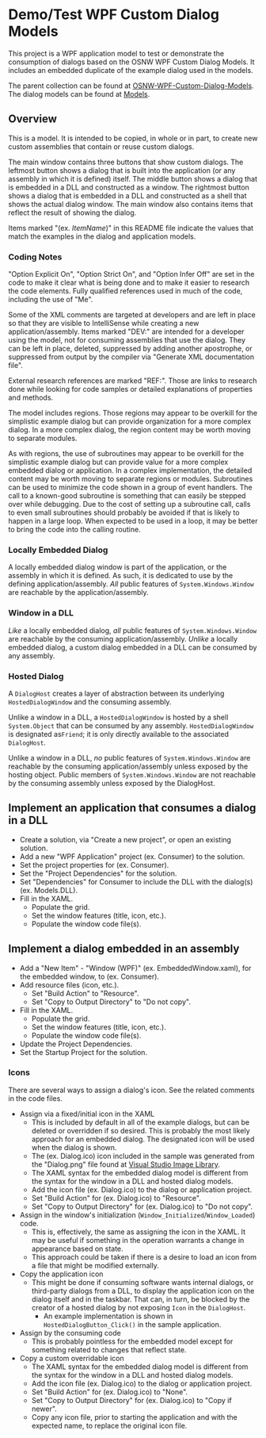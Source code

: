 ﻿# Demo/Test WPF Custom Dialog Models

This project is a WPF application model to test or demonstrate the 
consumption of dialogs based on the OSNW WPF Custom Dialog Models. It includes 
an embedded duplicate of the example dialog used in the models.  

The parent collection can be found at 
[OSNW-WPF-Custom-Dialog-Models](https://github.com/OldSchoolNewWorld/OSNW-WPF-Custom-Dialog-Models).  
The dialog models can be found at 
[Models](https://github.com/OldSchoolNewWorld/OSNW-WPF-Custom-Dialog-Models/tree/master/Models).  

## Overview

This is a model. It is intended to be copied, in whole or in part, to create 
new custom assemblies that contain or reuse custom dialogs.

The main window contains three buttons that show custom dialogs. The leftmost 
button shows a dialog that is built into the application (or any assembly in 
which it is defined) itself. The middle button shows a dialog that is embedded 
in a DLL and constructed as a window. The rightmost button shows a dialog that 
is embedded in a DLL and constructed as a shell that shows the actual dialog 
window. The main window also contains items that reflect the result of showing 
the dialog.

Items marked "(ex. *ItemName*)" in this README file indicate the values that 
match the examples in the dialog and application models.

### Coding Notes

"Option Explicit On", "Option Strict On", and "Option Infer Off" are set in the 
code to make it clear what is being done and to make it easier to research the 
code elements. Fully qualified references used in much of the code, including 
the use of "Me".

Some of the XML comments are targeted at developers and are left in place so 
that they are visible to IntelliSense while creating a new application/assembly.
Items marked "DEV:" are intended for a developer using the model, not for
consuming assemblies that use the dialog. They can be left in place, deleted,
suppressed by adding another apostrophe, or suppressed from output by the
compiler via "Generate XML documentation file".

External research references are marked "REF:". Those are links to research 
done while looking for code samples or detailed explanations of properties and 
methods.

The model includes regions. Those regions may appear to be overkill for the 
simplistic example dialog but can provide organization for a more complex 
dialog. In a more complex dialog, the region content may be worth moving to 
separate modules.

As with regions, the use of subroutines may appear to be overkill for the 
simplistic example dialog but can provide value for a more complex embedded 
dialog or application. In a complex implementation, the detailed content may be 
worth moving to separate regions or modules. Subroutines can be used to 
minimize the code shown in a group of event handlers. The call to a known-good 
subroutine is something that can easily be stepped over while debugging. Due to 
the cost of setting up a subroutine call, calls to even small subroutines 
should probably be avoided if that is likely to happen in a large loop. When 
expected to be used in a loop, it may be better to bring the code into the 
calling routine.

### Locally Embedded Dialog

A locally embedded dialog window is part of the application, or the assembly in 
which it is defined. As such, it is dedicated to use by the defining 
application/assembly. *All* public features of `System.Windows.Window` are 
reachable by the application/assembly.

### Window in a DLL

*Like* a locally embedded dialog, *all* public features of 
`System.Windows.Window` are reachable by the consuming application/assembly. 
*Unlike* a locally embedded dialog, a custom dialog embedded in a DLL can be 
consumed by any assembly.

### Hosted Dialog

A `DialogHost` creates a layer of abstraction between its underlying 
`HostedDialogWindow` and the consuming assembly.

Unlike a window in a DLL, a `HostedDialogWindow` is hosted by a shell 
`System.Object` that can be consumed by any assembly. `HostedDialogWindow` is 
designated as`Friend`; it is only directly available to the associated 
`DialogHost`.

Unlike a window in a DLL, *no* public features of `System.Windows.Window` are 
reachable by the consuming application/assembly unless exposed by the hosting 
object. Public members of `System.Windows.Window` are not reachable by the 
consuming assembly unless exposed by the DialogHost.

## Implement an application that consumes a dialog in a DLL

- Create a solution, via "Create a new project", or open an existing solution.
- Add a new "WPF Application" project (ex. Consumer) to the solution.
- Set the project properties for (ex. Consumer).
- Set the "Project Dependencies" for the solution.
- Set "Dependencies" for Consumer to include the DLL with the dialog(s) (ex.  Models.DLL).
- Fill in the XAML.
  - Populate the grid.
  - Set the window features (title, icon, etc.).
  - Populate the window code file(s).

## Implement a dialog embedded in an assembly

- Add a "New Item" - "Window (WPF)" (ex. EmbeddedWindow.xaml), for the embedded 
window, to (ex. Consumer).
- Add resource files (icon, etc.).  
  - Set "Build Action" to "Resource".  
  - Set "Copy to Output Directory" to "Do not copy".
- Fill in the XAML.
  - Populate the grid.
  - Set the window features (title, icon, etc.).
  - Populate the window code file(s).
- Update the Project Dependencies.
- Set the Startup Project for the solution.

### Icons

There are several ways to assign a dialog's icon. See the related comments in 
the code files.
- Assign via a fixed/initial icon in the XAML
  - This is included by default in all of the example dialogs, but can be 
deleted or overridden if so desired. This is probably the most likely approach 
for an embedded dialog. The designated icon will be used when the dialog is 
shown.
  - The (ex. Dialog.ico) icon included in the sample was generated from the 
"Dialog.png" file found at [Visual Studio Image 
Library](https://www.microsoft.com/en-us/download/details.aspx?id=35825).
  - The XAML syntax for the embedded dialog model is different from the syntax 
for the window in a DLL and hosted dialog models.
  - Add the icon file (ex. Dialog.ico) to the dialog or application project.
  - Set "Build Action" for (ex. Dialog.ico) to "Resource".
  - Set "Copy to Output Directory" for (ex. Dialog.ico) to "Do not copy".
- Assign in the window's initialization (`Window_Initialized`/`Window_Loaded`) 
code.
  - This is, effectively, the same as assigning the icon in the XAML. It may be 
useful if something in the operation warrants a change in appearance based on 
state.
  - This approach could be taken if there is a desire to load an icon from a 
file that might be modified externally.
- Copy the application icon
  - This might be done if consuming software wants internal dialogs, or 
third-party dialogs from a DLL, to display the application icon on the dialog 
itself and in the taskbar. That can, in turn, be blocked by the creator of a 
hosted dialog by not exposing `Icon` in the `DialogHost`.
	- An example implementation is shown in `HostedDialogButton_Click()` in the 
sample application.
- Assign by the consuming code
  - This is probably pointless for the embedded model except for something 
related to changes that reflect state.
- Copy a custom overridable icon
  - The XAML syntax for the embedded dialog model is different from the syntax 
for the window in a DLL and hosted dialog models.
  - Add the icon file (ex. Dialog.ico) to the dialog or application project.
  - Set "Build Action" for (ex. Dialog.ico) to "None".
  - Set "Copy to Output Directory" for (ex. Dialog.ico) to "Copy if newer".
  - Copy any icon file, prior to starting the application and with the expected 
name, to replace the original icon file.